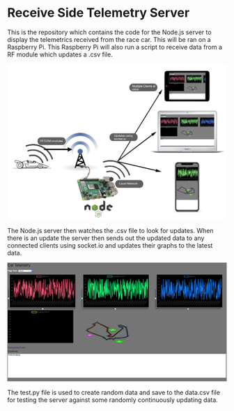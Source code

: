 # Receive Side Telemetry Server 


This is the repository which contains the code for the Node.js server to display the telemetrics received from the race car. This will be ran
on a Raspberry Pi. This Raspberry Pi will also run a script to receive data from a RF module which updates a .csv file. 

![photo1](https://github.com/mbh1620/Car-Telemetry-Receive-Server/blob/master/public/flowdiagram.png)

The Node.js server then watches the .csv file to look for updates. When there is an update the server then sends out the updated data to any connected
clients using socket.io and updates their graphs to the latest data.

![photo1](https://github.com/mbh1620/Car-Telemetry-Receive-Server/blob/master/public/frontimage.png)


The test.py file is used to create random data and save to the data.csv file for testing the server against some randomly continuously updating 
data.
